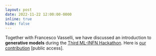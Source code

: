 ```yaml
---
layout: post
date: 2022-11-22 12:00:00-0000
inline: true
hide: false
---
```


Together with Francesco Vasselli, we have discussed an introduction to **generative models** during the [Third ML-INFN Hackathon](https://agenda.infn.it/event/32568/). Here is [our contribution](https://agenda.infn.it/event/32568/contributions/180759/) [public access].
